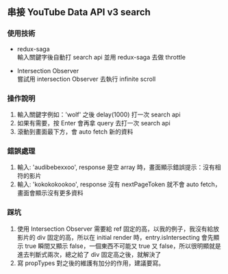 串接 YouTube Data API v3 search
-

### 使用技術
- redux-saga  
輸入關鍵字後自動打 search api 並用 redux-saga 去做 throttle

- Intersection Observer  
嘗試用 intersection Observer 去執行 infinite scroll

### 操作說明
1. 輸入關鍵字例如：'wolf' 之後 delay(1000) 打一次 search api 
2. 如果有需要，按 Enter 會再拿 query 去打一次 search api
3. 滾動到畫面最下方，會 auto fetch 新的資料

### 錯誤處理
1. 輸入: 'audibebexxoo', response 是空 array 時，畫面顯示錯誤提示：沒有相符的影片
2. 輸入: 'kokokokookoo', response 沒有 nextPageToken 就不會 auto fetch，畫面會顯示沒有更多資料

### 踩坑
1. 使用 Intersection Observer 需要給 ref 固定的高，以我的例子，我沒有給放影片的 div 固定的高，所以在 initial render 時，entry.isIntersecting 會先顯示 true 瞬間又顯示 false，一個東西不可能又 true 又 false，所以很明顯就是進去判斷式兩次，總之給了 div 固定高之後，就解決了 
2. 寫 propTypes 對之後的維護有加分的作用，建議要寫。



